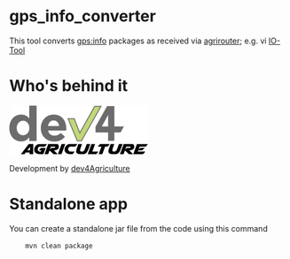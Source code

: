 # gps_info_converter
This tool converts [gps:info](https://github.com/DKE-Data/agrirouter-interface-documentation/blob/develop/docs/tmt/gps.adoc) packages as received via [agrirouter](https://my-agrirouter.com/en/); e.g. vi [IO-Tool](https://io.my-agrirouter.com)

# Who's behind it

![dev4Agriculture](assets/dev4Agriculture.png)

Development by [dev4Agriculture](https://www.dev4Agriculture.de)


# Standalone app

You can create a standalone jar file from the code using this command

```bash
    mvn clean package
```
